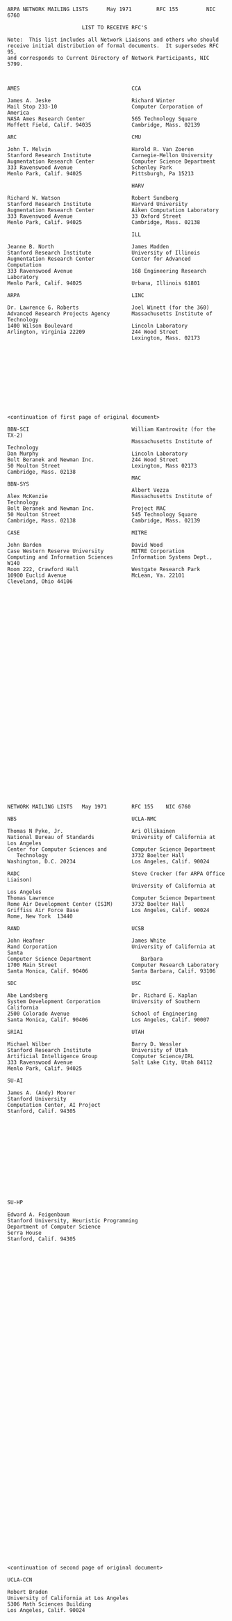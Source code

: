    ARPA NETWORK MAILING LISTS      May 1971        RFC 155         NIC 6760

                            LIST TO RECEIVE RFC'S

    Note:  This list includes all Network Liaisons and others who should
    receive initial distribution of formal documents.  It supersedes RFC 95,
    and corresponds to Current Directory of Network Participants, NIC 5799.



    AMES                                    CCA

    James A. Jeske                          Richard Winter
    Mail Stop 233-10                        Computer Corporation of America
    NASA Ames Research Center               565 Technology Square
    Moffett Field, Calif. 94035             Cambridge, Mass. 02139

    ARC                                     CMU

    John T. Melvin                          Harold R. Van Zoeren
    Stanford Research Institute             Carnegie-Mellon University
    Augmentation Research Center            Computer Science Department
    333 Ravenswood Avenue                   Schenley Park
    Menlo Park, Calif. 94025                Pittsburgh, Pa 15213

                                            HARV

    Richard W. Watson                       Robert Sundberg
    Stanford Research Institute             Harvard University
    Augmentation Research Center            Aiken Computation Laboratory
    333 Ravenswood Avenue                   33 Oxford Street
    Menlo Park, Calif. 94025                Cambridge, Mass. 02138

                                            ILL

    Jeanne B. North                         James Madden
    Stanford Research Institute             University of Illinois
    Augmentation Research Center            Center for Advanced Computation
    333 Ravenswood Avenue                   168 Engineering Research Laboratory
    Menlo Park, Calif. 94025                Urbana, Illinois 61801

    ARPA                                    LINC

    Dr. Lawrence G. Roberts                 Joel Winett (for the 360)
    Advanced Research Projects Agency       Massachusetts Institute of Technology
    1400 Wilson Boulevard                   Lincoln Laboratory
    Arlington, Virginia 22209               244 Wood Street
                                            Lexington, Mass. 02173












    <continuation of first page of original document>

    BBN-SCI                                 William Kantrowitz (for the TX-2)
                                            Massachusetts Institute of Technology
    Dan Murphy                              Lincoln Laboratory
    Bolt Beranek and Newman Inc.            244 Wood Street
    50 Moulton Street                       Lexington, Mass 02173
    Cambridge, Mass. 02138
                                            MAC
    BBN-SYS
                                            Albert Vezza
    Alex McKenzie                           Massachusetts Institute of Technology
    Bolt Beranek and Newman Inc.            Project MAC
    50 Moulton Street                       545 Technology Square
    Cambridge, Mass. 02138                  Cambridge, Mass. 02139

    CASE                                    MITRE

    John Barden                             David Wood
    Case Western Reserve University         MITRE Corporation
    Computing and Information Sciences      Information Systems Dept., W140
    Room 222, Crawford Hall                 Westgate Research Park
    10900 Euclid Avenue                     McLean, Va. 22101
    Cleveland, Ohio 44106




































    NETWORK MAILING LISTS   May 1971        RFC 155    NIC 6760

    NBS                                     UCLA-NMC

    Thomas N Pyke, Jr.                      Ari Ollikainen
    National Bureau of Standards            University of California at Los Angeles
    Center for Computer Sciences and        Computer Science Department
       Technology                           3732 Boelter Hall
    Washington, D.C. 20234                  Los Angeles, Calif. 90024

    RADC                                    Steve Crocker (for ARPA Office Liaison)
                                            University of California at Los Angeles
    Thomas Lawrence                         Computer Science Department
    Rome Air Development Center (ISIM)      3732 Boelter Hall
    Griffiss Air Force Base                 Los Angeles, Calif. 90024
    Rome, New York  13440

    RAND                                    UCSB

    John Heafner                            James White
    Rand Corporation                        University of California at Santa
    Computer Science Department                Barbara
    1700 Main Street                        Computer Research Laboratory
    Santa Monica, Calif. 90406              Santa Barbara, Calif. 93106

    SDC                                     USC

    Abe Landsberg                           Dr. Richard E. Kaplan
    System Development Corporation          University of Southern California
    2500 Colorado Avenue                    School of Engineering
    Santa Monica, Calif. 90406              Los Angeles, Calif. 90007

    SRIAI                                   UTAH

    Michael Wilber                          Barry D. Wessler
    Stanford Research Institute             University of Utah
    Artificial Intelligence Group           Computer Science/IRL
    333 Ravenswood Avenue                   Salt Lake City, Utah 84112
    Menlo Park, Calif. 94025

    SU-AI

    James A. (Andy) Moorer
    Stanford University
    Computation Center, AI Project
    Stanford, Calif. 94305














    SU-HP

    Edward A. Feigenbaum
    Stanford University, Heuristic Programming
    Department of Computer Science
    Serra House
    Stanford, Calif. 94305





















































    <continuation of second page of original document>

    UCLA-CCN

    Robert Braden
    University of California at Los Angeles
    5306 Math Sciences Building
    Los Angeles, Calif. 90024




















































    NETWORK MAILING LISTS   May 1971        RFC 155         NIC 6760

                            Current RFC addressees not sites:

    BCC

    Charles Simonyi
    Berkeley Computer Corporation
    2131 - 4th Street
    Berkeley, Calif. 94710

    CCCTF

    C. D. Shepard
    Canadian Computer Communications Task Force
    100 Metcalfe Street
    4th Floor
    Ottawa 2,
    Canada

    EDUCOM

    John Le Gates
    EDUCOM
    100 Charles River Plaza
    Boston, Mass. 02114

    IBMW

    Douglas McKay
    IBM Watson Research Center
    P. O. Box 218
    Yorktown Heights, New York 10598

    MERIT

    Alfred Cocanower
    MERIT Computer Network
    611 Church Street
    Ann Arbor, Michigan 48104

    RAY

    Thomas O'Sullivan
    Raytheon Data Systems
    1415 Boston-Providence Turnpike
    Norwood, Mass. 02062













    WASHU

    Marianne Pepper
    Washington University
    Computer Systems Laboratory
    724 South Euclid Avenue
    St. Louis, Mo. 63110





















































    NETWORK MAILING LISTS   May 1971        RFC 155         NIC 6760

                         NIC STATION AGENTS:

    AMES                                     ILL

    Stan Golding                             Nan Brown
    Mail Stop 233-13                         University of Illinois
    NASA Ames Research Center                Center for Advanced Computation
    Moffett Field, Calif. 94035              168 Engineering Research Laboratory
                                             Urbana, Ill. 61801
    ARC
                                             LINC
    Cindy Page
    Stanford Research Institute              Carol Mostrom
    Augmentation Research Center             Massachusetts Institute of Technology
    333 Ravenswood Ave.                      Lincoln Laboratory
    Menlo Park, Calif. 94025                 244 Wood Street
                                             Lexington, Mass. 02173
    ARPA
                                             MAC
    Margaret Goering
    Advanced Research Projects Agency        Frances L. Yost
    1400 Wilson Boulevard                    Massachusetts Institute of Technology
    Arlington, Va. 22209                     Project MAC
                                             545 Technology Square
    BBN-SCI                                  Cambridge, Mass. 02139

    Steve Chipman                            MITRE
    Bolt Beranek and Newman Inc.
    50 Moulton Street                        David Wood
    Cambridge, Mass. 02138                   Mitre Corporation
                                             Information Systems Dept. W140
    BBN-SYS                                  Westgate Research Park
                                             McLean, Va. 22101
    See BBN-SCI
                                             NBS
    CASE
                                             Mrs. Shirley Watkins
    John Harden                              National Bureau of Standards
    Case Western Reserve University          Bldg. 255, Room B216
    Computing and Information Sciences       Washington, D.C. 20234
    10900 Euclid Ave.
    Cleveland, Ohio 44106                    RADC

    CCA                                      Marcelle Petell
                                             Rome Air Development Center (ISIM)
    Martha Ginsberg                          Griffiss Air Force Base












    Computer Corporation of America          Rome, New York 13440
    565 Technology Square
    Cambridge, Mass. 02139
                                             RAND
    CMU
                                             Linda Connelly
    Carolyn Lisle                            Rand Corporation
    Carnegie-Mellon University               Computer Science Department
    Computer Science Department              1700 Main Street
    Schenley Park                            Santa Monica, Calif. 90406
    Pittsburgh, Pa. 15213

















































    <continuation of 4th page of original document>

                                             SDC
    HARV
                                             Judith C. Needham
    Robert Sundberg                          System Development Corporation
    Harvard University                       Information Processing Information
    Aiken Computation Laboratory                Center
    33 Oxford Street                         2500 Colorado Avenue
    Cambridge, MA 02138                      Santa Monica, Calif. 90406
    NETWORK MAILING LISTS   May 1971        RFC 155         NIC 6760

    SRAI

    Rilla Reynolds
    Stanford Research Institute
    Artificial Intelligence Group
    333 Ravenswood Avenue
    Menlo Park, Calif. 94025

    SU-AI

    Barbara Barnett
    Stanford University
    Artificial Intelligence Project
    D.C. Power Lab
    Stanford, Calif. 94305

    SU-HP

    Carol Wilkinson
    Stanford University
    Serra House
    Heuristic Programming Project
    Stanford, Calif. 94305

    UCLA-CCN

    Imogen Beattie
    University of California at Los Angeles
    3531 Boelter Hall
    Los Angeles, Calif. 90024

    UCLA-NMC

    Anita Coley
    University of California at Los Angeles
    Computer Science Department












    3732 Boelter Hall
    Los Angeles, Calif. 90024

    UCSB

    Elizabeth Gibson
    University of California at Santa Barbara
    Computer Research Laboratory
    Santa Barbara, Calif. 93106

    USC

    Merilee Osterboudt
    University of Southern California
    Olin Hall of Engineering
    Room 340
    Los Angeles, Calif. 90007











































    <continuation of 5th page of original document>

    UTAH

    Nancy Bruderer
    University of Utah
    Computer Science/IRL
    Salt Lake City, Utah 84112













            [ This RFC was put into machine readable form for entry ]
            [ into the online RFC archives by BBN Corp. under the   ]
            [ direction of Alex McKenzie.                   12/96   ]
